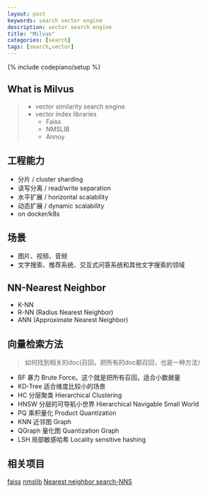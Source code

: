 ```yaml
---
layout: post
keywords: search vector engine
description: vector search engine
title: "Milvus"
categories: [search]
tags: [search,vector]
---
```

{% include codepiano/setup %}

## What is Milvus
> * vector similarity search engine 
> * vector index libraries
>   * Faiss
>   * NMSLIB
>   * Annoy

## 工程能力
* 分片 / cluster sharding
* 读写分离 / read/write separation
* 水平扩展 / horizontal scalability
* 动态扩展 / dynamic scalability
* on docker/k8s

## 场景
* 图片、视频、音频
* 文字搜索、推荐系统、交互式问答系统和其他文字搜索的领域

## NN-Nearest Neighbor
* K-NN
* R-NN (Radius Nearest Neighbor)
* ANN (Approximate Nearest Neighbor)

## 向量检索方法
> 如何找到相关的doc(召回，把所有的doc都召回，也是一种方法）
* BF 暴力 Brute Force。这个就是把所有召回，适合小数据量
* KD-Tree  适合维度比较小的场景
* HC 分层聚类 Hierarchical Clustering 
* HNSW 分层的可导航小世界 Hierarchical Navigable Small World
* PQ 乘积量化 Product Quantization 
* KNN 近邻图 Graph
* QGraph 量化图 Quantization Graph
* LSH 局部敏感哈希 Locality sensitive hashing


## 相关项目
[faiss](https://github.com/facebookresearch/faiss)
[nmslib](https://github.com/nmslib/hnswlib)
[Nearest neighbor search-NNS](https://en.wikipedia.org/wiki/Nearest_neighbor_search#Approximate_nearest_neighbor)